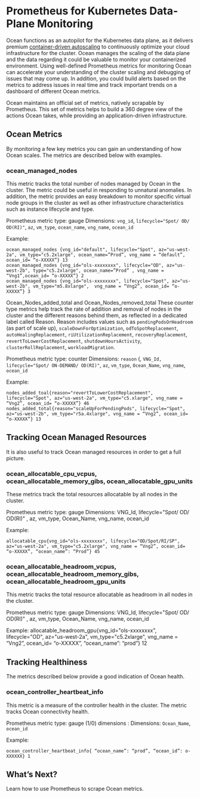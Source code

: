 # Prometheus for Kubernetes Data-Plane Monitoring

Ocean functions as an autopilot for the Kubernetes data plane, as it delivers premium [container-driven autoscaling]() to continuously optimize your cloud infrastructure for the cluster. Ocean manages the scaling of the data plane and the data regarding it could be valuable to monitor your containerized environment. Using well-defined Prometheus metrics for monitoring Ocean can accelerate your understanding of the cluster scaling and debugging of issues that may come up. In addition, you could build alerts based on the metrics to address issues in real time and track important trends on a dashboard of different Ocean metrics.

Ocean maintains an official set of metrics, natively scrapable by Prometheus. This set of metrics helps to build a 360 degree view of the actions Ocean takes, while providing an application-driven infrastructure.

## Ocean Metrics
By monitoring a few key metrics you can gain an understanding of how Ocean scales. The metrics are described below with examples.

### ocean_managed_nodes
This metric tracks the total number of nodes managed by Ocean in the cluster. The metric could be useful in responding to unnatural anomalies. In addition, the metric provides an easy breakdown to monitor specific virtual node groups in the cluster as well as other infrastructure characteristics such as instance lifecycle and type.

Prometheus metric type: gauge
Dimensions:
`vng_id`, `lifecycle="Spot/ OD/ OD(RI)"`, `az`, `vm_type`, `ocean_name`, `vng_name`, `ocean_id`

Example:

```
ocean_managed_nodes {vng_id="default", lifecycle="Spot", az="us-west-2a", vm_type="c5.2xlarge", ocean_name=”Prod”, vng_name = “default”, ocean_id= “o-XXXXX”} 13
ocean_managed_nodes {vng_id="ols-xxxxxxxx", lifecycle="OD", az="us-west-2b", type="c5.2xlarge", ocean_name=”Prod” , vng_name = “Vng1”,ocean_id= “o-XXXXX”} 2
ocean_managed_nodes {vng_id="ols-xxxxxxxx", lifecycle="Spot", az="us-west-2b", vm_type="m5.8xlarge",  vng_name = “Vng2”, ocean_id= “o-XXXXX”} 3
```

Ocean_Nodes_added_total and Ocean_Nodes_removed_total
These counter type metrics help track the rate of addition and removal of nodes in the cluster and the different reasons behind them, as reflected in a dedicated label called Reason.  Reason includes values such as `pendingPodsOrHeadroom` (as part of scale up), `scaleDownForOptimization`, `odToSpotReplacement`, `autoHealingReplacement`, `riUtilizationReplacement`, `recoveryReplacement`, `revertToLowerCostReplacement`, `shutdownHoursActivity`, `clusterRollReplacement`, `workloadMigration`.

Prometheus metric type: counter
Dimensions: `reason` (, `VNG_Id, lifecycle="Spot/ ON-DEMAND/ OD(RI)"`, `az`, `vm_type`, `Ocean_Name`, `vng_name`, `ocean_id`

Example:
```
nodes_added_toal{reason="revertToLowerCostReplacement", lifecycle="Spot", az="us-west-2a", vm_type="c5.xlarge", vng_name = “Vng2”, ocean_id= “o-XXXXX”} 46
nodes_added_total{reason="scaleUpForPendingPods", lifecycle="Spot", az="us-west-2b", vm_type="r5a.4xlarge", vng_name = “Vng2”, ocean_id= “o-XXXXX”} 13
```

## Tracking Ocean Managed Resources
It is also useful to track Ocean managed resources in order to get a full picture.

### ocean_allocatable_cpu_vcpus, ocean_allocatable_memory_gibs, ocean_allocatable_gpu_units
These metrics track the total resources allocatable by all nodes in the cluster.

Prometheus metric type: gauge
Dimensions: VNG_Id, lifecycle="Spot/ OD/ OD(RI)" , az, vm_type, Ocean_Name, vng_name, ocean_id

Example:
```
allocatable_cpu{vng_id="ols-xxxxxxxx", lifecycle="OD/Spot/RI/SP", az="us-west-2a", vm_type="c5.2xlarge", vng_name = “Vng2”, ocean_id= “o-XXXXX”, “ocean_name”: “Prod”} 45
```

### ocean_allocatable_headroom_vcpus, ocean_allocatable_headroom_memory_gibs, ocean_allocatable_headroom_gpu_units
This metric tracks the total resource allocatable as headroom in all nodes in the cluster.

Prometheus metric type: gauge
Dimensions: VNG_Id, lifecycle="Spot/ OD/ OD(RI)" , az, vm_type, Ocean_Name, vng_name, ocean_id

Example:
allocatable_headroom_gpu{vng_id="ols-xxxxxxxx", lifecycle="OD", az="us-west-2a", vm_type="c5.2xlarge",  vng_name = “Vng2”, ocean_id= “o-XXXXX”, “ocean_name”: “prod”} 12

## Tracking Healthiness
The metrics described below provide a good indication of Ocean health.           

### ocean_controller_heartbeat_info
This metric is a measure of the controller health in the cluster. The metric tracks Ocean connectivity health.

Prometheus metric type: gauge (1/0)
dimensions : Dimensions:  `Ocean_Name`, `ocean_id`

Example:
```
ocean_controller_heartbeat_info{ “ocean_name”: “prod”, “ocean_id”: o-XXXXXX} 1
```

## What’s Next?
Learn how to use Prometheus to scrape Ocean metrics.

